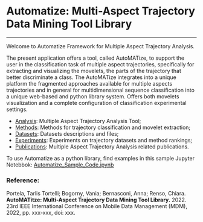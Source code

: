 # Automatize: Multi-Aspect Trajectory Data Mining Tool Library
---

Welcome to Automatize Framework for Multiple Aspect Trajectory Analysis.

The present application offers a tool, called AutoMATize, to support the user in the classification task of multiple aspect trajectories, specifically for extracting and visualizing the movelets, the parts of the trajectory that better discriminate a class. The AutoMATize integrates into a unique platform the fragmented approaches available for multiple aspects trajectories and in general for multidimensional sequence classification into a unique web-based and python library system. Offers both movelets visualization and a complete configuration of classification experimental settings.

- [Analysis](/analysis): Multiple Aspect Trajectory Analysis Tool;
- [Methods](/methods): Methods for trajectory classification and movelet extraction;
- [Datasets](/datasets): Datasets descriptions and files;
- [Experiments](/experiments): Experiments on trajectory datasets and method rankings;
- [Publications](/publications): Multiple Aspect Trajectory Analysis related publications.

To use Automatize as a python library, find examples in this sample Jupyter Notebbok: [Automatize_Sample_Code.ipynb](./assets/examples/Automatize_Sample_Code.ipynb)

### Reference:

Portela, Tarlis Tortelli; Bogorny, Vania; Bernasconi, Anna; Renso, Chiara. **AutoMATitze: Multi-Aspect Trajectory Data Mining Tool Library.** 2022. 23rd IEEE International Conference on Mobile Data Management (MDM), 2022, pp. xxx-xxx, doi: xxx.